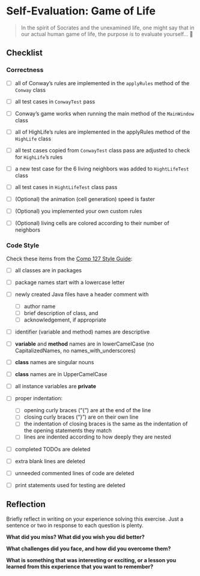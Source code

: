 # Self-Evaluation: Game of Life

> In the spirit of Socrates and the unexamined life, one might say that
> in our actual human game of life, the purpose *is* to evaluate
> yourself... 🙂


## Checklist

### Correctness

- [ ] all of Conway’s rules are implemented in the `applyRules` method of the `Conway` class
- [ ] all test cases in `ConwayTest` pass
- [ ] Conway’s game works when running the main method of the `MainWindow` class
- [ ] all of HighLife’s rules are implemented in the applyRules method of the `HighLife` class
- [ ] all test cases copied from `ConwayTest` class pass are adjusted to check for `HighLife`’s rules
- [ ] a new test case for the 6 living neighbors was added to `HightLifeTest` class
- [ ] all test cases in `HightLifeTest` class pass
- [ ] (Optional) the animation (cell generation) speed is faster
- [ ] (Optional) you implemented your own custom rules
- [ ] (Optional) living cells are colored according to their number of neighbors


### Code Style

Check these items from the [Comp 127 Style Guide](https://comp127.innig.net/resources/style-guide/):

- [ ] all classes are in packages
- [ ] package names start with a lowercase letter
- [ ] newly created Java files have a header comment with
    - [ ] author name
    - [ ] brief description of class, and
    - [ ] acknowledgement, if appropriate
- [ ] identifier (variable and method) names are descriptive
- [ ] **variable** and **method** names are in lowerCamelCase (no CapitalizedNames, no names\_with\_underscores)
- [ ] **class** names are singular nouns
- [ ] **class** names are in UpperCamelCase
- [ ] all instance variables are **private**
- [ ] proper indentation:
    - [ ] opening curly braces (“{”) are at the end of the line
    - [ ] closing curly braces (“}”) are on their own line
    - [ ] the indentation of closing braces is the same as the indentation of the
      opening statements they match
    - [ ] lines are indented according to how deeply they are nested
- [ ] completed TODOs are deleted
- [ ] extra blank lines are deleted
- [ ] unneeded commented lines of code are deleted
- [ ] print statements used for testing are deleted


## Reflection

Briefly reflect in writing on your experience solving this exercise. Just a
sentence or two in response to each question is plenty.

**What did you miss? What did you wish you did better?**



**What challenges did you face, and how did you overcome them?**



**What is something that was interesting or exciting, or a lesson you learned
  from this experience that you want to remember?**
